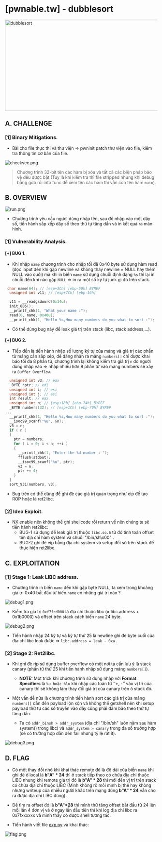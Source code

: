 # [pwnable.tw] - dubblesort

<img src="./images/dubblesort.png" alt="dubblesort" width="550" height="300">

## A. CHALLENGE 

### [1] Binary Mitigations. 

- Bài cho file thực thi và thư viện => pwninit patch thư viện vào file, kiểm tra thông tin cơ bản của file.

![checksec.png](./images/checksec.png)

>Chương trình 32-bit tên các hàm bị xóa và tất cả các biện pháp bảo vệ đều được bật (Tuy là khi kiểm tra thì file stripped nhưng khi debug bằng gdb rồi info func để xem tên các hàm thì vẫn còn tên hàm `main`).

## B. OVERVIEW

![run.png](./images/run.png)

- Chương trình yêu cầu người dùng nhập tên, sau đó nhập vào một dãy số, tiến hành sắp xếp dãy số theo thứ tự tăng dần và in kết quả ra màn hình.

### [1] Vulnerability Analysis.

#### [+] BUG 1.

- Khi nhập `name` chương trình cho nhập tối đã 0x40 byte sử dụng hàm read (đọc input đến khi gặp newline và không thay newline = NULL hay thêm NULL vào cuối) mà khi in biến `name` sử dụng chuỗi định dạng `%s` thì lại in chuỗi đến khi nào gặp `NULL` => in ra một số ký tự junk gì đó trên stack.

```c
 char name[64]; // [esp+3Ch] [ebp-50h] BYREF
  unsigned int v11; // [esp+7Ch] [ebp-10h]

  v11 = __readgsdword(0x14u);
  init_8B5();
  __printf_chk(1, "What your name :");
  read(0, name, 0x40u);
  __printf_chk(1, "Hello %s,How many numbers do you what to sort :");
```

- Có thể dùng bug này để leak giá trị trên stack (libc, stack address,...).

#### [+] BUG 2.

- Tiếp đến là tiến hành nhập số lượng ký tự của mảng và giá trị các phần tử mảng cần sắp xếp, dễ dàng nhận ra mảng `numbers[]` chỉ được khai báo tối đa 8 phần tử, chương trình lại không kiểm tra giá trị `n` do người dùng nhập vào => nhập nhiều hơn 8 phần tử vào mảng numbers sẽ xảy ra `Buffer Overflow`.

```c
  unsigned int v3; // eax
  _BYTE *ptr; // edi
  unsigned int i; // esi
  unsigned int j; // esi
  int result; // eax
  unsigned int n; // [esp+18h] [ebp-74h] BYREF
  _BYTE numbers[32]; // [esp+1Ch] [ebp-70h] BYREF
...
  __printf_chk(1, "Hello %s,How many numbers do you what to sort :");
  __isoc99_scanf("%u", &n);
  v3 = n;
  if ( n )
  {
    ptr = numbers;
    for ( i = 0; i < n; ++i )
    {
      __printf_chk(1, "Enter the %d number : ");
      fflush(stdout);
      __isoc99_scanf("%u", ptr);
      v3 = n;
      ptr += 4;
    }
  }
  sort_931(numbers, v3);
```

- Bug trên có thể dùng để ghi đè các giá trị quan trọng như eip để tạo ROP hoặc là ret2libc.

### [2] Idea Exploit.

- NX enable nên không thể ghi shellcode rồi return về nên chúng ta sẽ tiến hành ret2libc:
    * BUG-1 sử dụng để leak giá trị thuộc `libc.so.6` từ đó tính toán offset tìm địa chỉ hàm system và chuỗi "/bin/sh\x00" .
    * BUG-2 ghi đè eip bằng địa chỉ system và setup đối số trên stack để thực hiện ret2libc. 

## C. EXPLOITATION

### [1] Stage 1: Leak LIBC address.

- Chương trình in biến `name` đến khi gặp byte NULL, ta xem trong khoảng giá trị 0x40 bắt đầu từ biến `name` có những giá trị nào ?

![debug1.png](./images/debug1.png)

- Kiểm tra gía trị `0xf7fcd000` là địa chỉ thuộc libc (= libc.address + 0x1b0000) và offset trên stack cách biến `name` 24 byte.

![debug2.png](./images/debug2.png)

- Tiến hành nhập 24 ký tự và ký tự thứ 25 là newline ghi đè byte cuối của địa chỉ libc leak được => `libc.address = leak - 0xa`  .

### [2] Stage 2: Ret2libc.

- Khi ghi đè rip sử dụng buffer overflow có một nơi ta cần lưu ý là stack canary (phần tử thứ 25 khi tiến hành nhập sử dụng mảng `numbers[]`).

  * __NOTE:__ Một trick khi chương trình sử dụng nhập với __Format Specifiers__ là `%u hoặc %lu` khi nhập các toán tử __“+, -”__ vào vị trí của canary thì sẽ không làm thay đổi giá trị của canary trên ô stack đó.

- Một vấn đề nữa là chương trình tiến hành sort các giá trị của mảng `numbers[]` dẫn đến payload lộn xộn và không thể getshell nên khi setup payload thứ tự các số truyền vào dãy cũng phải đảm bảo theo thứ tự tăng dần. 

  * Ta có `addr_binsh > addr_system` (địa chỉ "/bin/sh" luôn nằm sau hàm system() trong libc) và `addr_system > canary` trong đa số trường hợp (sẽ có trường hợp dẫn đến fail nhưng tỷ lệ rất ít).

![debug3.png](./images/debug3.png)

## D. FLAG

- Có một thay đổi nhỏ khi khai thác remote đó là độ dài của biến `name` khi ghi đè ở local là __b"A" * 24__ thì ở stack tiếp theo có chứa địa chỉ thuộc LIBC nhưng khi remote giá trị đó là __b"A" * 28__ thì mới đến vị trí trên stack có chứa địa chỉ thuộc LIBC (Mình không rõ mỗi mình bị thế hay không nhưng writeup của nhiều người khác trên mạng dùng __b"A" * 24__ vẫn cho ra được địa chỉ LIBC đúng).

- Để tìm ra offset đó là __b"A"*28__ thì mình thử tăng offset bắt đầu từ 24 lên mỗi lần 4 đơn vị và ở ngay lần đầu tiên thì khi log địa chỉ libc ra 0x7fxxxxxx và mình thấy có được shell tương tác.

- Tiến hành viết file [exp.py](./exp.py) và khai thác:

![flag.png](./images/flag.png)

